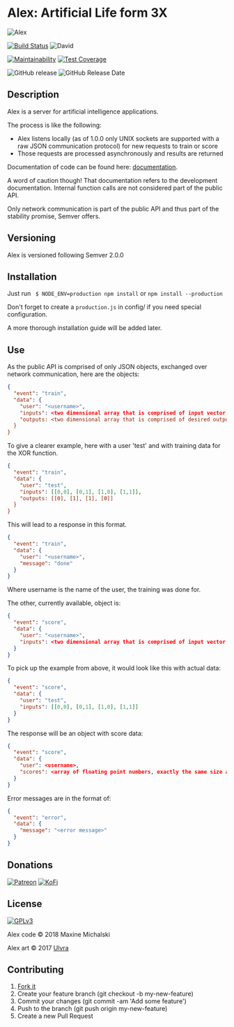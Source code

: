 # Alex: Artificial Life form 3X

![Alex](https://mootech.eu/images/alex.png)

[![Build Status](https://travis-ci.org/maxine-red/alex.svg?branch=master)](https://travis-ci.org/maxine-red/alex)
![David](https://img.shields.io/david/maxine-red/alex.svg)

[![Maintainability](https://api.codeclimate.com/v1/badges/812a922e1ba068d5ead9/maintainability)](https://codeclimate.com/github/maxine-red/alex/maintainability)
[![Test Coverage](https://api.codeclimate.com/v1/badges/812a922e1ba068d5ead9/test_coverage)](https://codeclimate.com/github/maxine-red/alex/test_coverage)

![GitHub release](https://img.shields.io/github/release/maxine-red/alex.svg)
![GitHub Release Date](https://img.shields.io/github/release-date/maxine-red/alex.svg)

## Description

Alex is a server for artificial intelligence applications.

The process is like the following:
- Alex listens locally (as of 1.0.0 only UNIX sockets are supported with a
  raw JSON communication protocol) for new requests to train or score
- Those requests are processed asynchronously and results are returned

Documentation of code can be found here: [documentation](DOCUMENTATION.md).

A word of caution though! That documentation refers to the development
documentation. Internal function calls are not considered part of the public
API.

Only network communication is part of the public API and thus part of the
stability promise, Semver offers.

## Versioning

Alex is versioned following Semver 2.0.0


## Installation

Just run ` $ NODE_ENV=production npm install` or `npm install --production`

Don't forget to create a `production.js` in config/ if you need special
configuration.

A more thorough installation guide will be added later.

## Use

As the public API is comprised of only JSON objects, exchanged over network
communication, here are the objects:

```json
{
  "event": "train",
  "data": {
    "user": "<username>",
    "inputs": <two dimensional array that is comprised of input vector data>,
    "outputs: <two dimensional array that is comprised of desired outputs>
  }
}
```

To give a clearer example, here with a user 'test' and with training data for
the XOR function.

```json
{
  "event": "train",
  "data": {
    "user": "test",
    "inputs": [[0,0], [0,1], [1,0], [1,1]],
    "outputs: [[0], [1], [1], [0]]
  }
}
```

This will lead to a response in this format.
```json
{
  "event": "train",
  "data": {
    "user": "<username>",
    "message": "done"
  }
}
```
Where username is the name of the user, the training was done for.

The other, currently available, object is:

```json
{
  "event": "score",
  "data": {
    "user": "<username>",
    "inputs": <two dimensional array that is comprised of input vector data>
  }
}
```
To pick up the example from above, it would look like this with actual data:
```json
{
  "event": "score",
  "data": {
    "user": "test",
    "inputs": [[0,0], [0,1], [1,0], [1,1]]
  }
}
```

The response will be an object with score data:
```json
{
  "event": "score",
  "data": {
    "user": <username>,
    "scores": <array of floating point numbers, exactly the same size as inputs>
  }
}
```

Error messages are in the format of:

```json
{
  "event": "error",
  "data": {
    "message": "<error message>"
  }
}
```

## Donations

[![Patreon](https://img.shields.io/badge/Patreon-donate-orange.svg)](https://www.patreon.com/maxine_red)
[![KoFi](https://img.shields.io/badge/KoFi-donate-blue.svg)](https://ko-fi.com/maxinered)

## License

[![GPLv3](https://www.gnu.org/graphics/gplv3-127x51.png)](https://www.gnu.org/licenses/gpl-3.0.en.html)

Alex code :copyright: 2018 Maxine Michalski

Alex art :copyright: 2017 [Ulvra](https://furaffinity.net/user/ulvra)

## Contributing

1. [Fork it](https://github.com/maxine-red/alex/fork)
1. Create your feature branch (git checkout -b my-new-feature)
1. Commit your changes (git commit -am 'Add some feature')
1. Push to the branch (git push origin my-new-feature)
1. Create a new Pull Request
